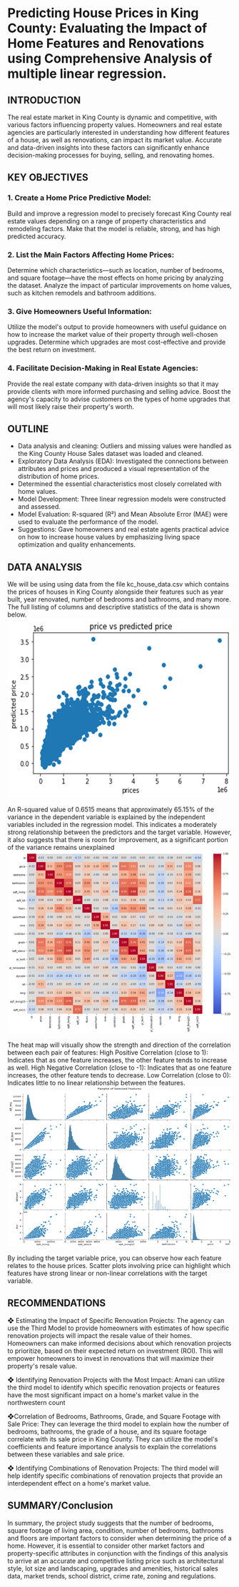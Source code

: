 # Predicting House Prices in King County: Evaluating the Impact of Home Features and Renovations using Comprehensive Analysis of multiple linear regression.
## INTRODUCTION
The real estate market in King County is dynamic and competitive, with various factors influencing property values. Homeowners and real estate agencies are particularly interested in understanding how different features of a house, as well as renovations, can impact its market value. Accurate and data-driven insights into these factors can significantly enhance decision-making processes for buying, selling, and renovating homes.

## KEY OBJECTIVES
### 1. Create a Home Price Predictive Model:
Build and improve a regression model to precisely forecast King County real estate values depending on a range of property characteristics and remodeling factors. Make that the model is reliable, strong, and has high predicted accuracy.

### 2. List the Main Factors Affecting Home Prices:
Determine which characteristics—such as location, number of bedrooms, and square footage—have the most effects on home pricing by analyzing the dataset. Analyze the impact of particular improvements on home values, such as kitchen remodels and bathroom additions.

### 3. Give Homeowners Useful Information:
Utilize the model's output to provide homeowners with useful guidance on how to increase the market value of their property through well-chosen upgrades. Determine which upgrades are most cost-effective and provide the best return on investment.

### 4. Facilitate Decision-Making in Real Estate Agencies:
Provide the real estate company with data-driven insights so that it may provide clients with more informed purchasing and selling advice. Boost the agency's capacity to advise customers on the types of home upgrades that will most likely raise their property's worth.

## OUTLINE
<ul>
<li> Data analysis and cleaning: Outliers and missing values were handled as the King County House Sales dataset was loaded and cleaned.</li>
<li> Exploratory Data Analysis (EDA): Investigated the connections between attributes and prices and produced a visual representation of the distribution of home prices.</li>
<li> Determined the essential characteristics most closely correlated with home values. </li>
<li> Model Development: Three linear regression models were constructed and assessed. </li>
<li> Model Evaluation: R-squared (R²) and Mean Absolute Error (MAE) were used to evaluate the performance of the model. </li>
<li> Suggestions: Gave homeowners and real estate agents practical advice on how to increase house values by emphasizing living space optimization and quality enhancements.
</ul>

## DATA ANALYSIS
We will be using using data from the file kc_house_data.csv which contains the prices of houses in King County alongside their features such as year built, year renovated, number of bedrooms and bathrooms, and many more. The full listing of columns and descriptive statistics of the data is shown below.
![alt text](image.png)

An R-squared value of 0.6515 means that approximately 65.15% of the variance in the dependent variable  is explained by the independent variables included in the regression model. This indicates a moderately strong relationship between the predictors and the target variable. However, it also suggests that there is room for improvement, as a significant portion of the variance remains unexplained
![alt text](image-1.png)

The heat map will visually show the strength and direction of the correlation between each pair of features:
High Positive Correlation (close to 1): Indicates that as one feature increases, the other feature tends to increase as well.
High Negative Correlation (close to -1): Indicates that as one feature increases, the other feature tends to decrease.
Low Correlation (close to 0): Indicates little to no linear relationship between the features.
![alt text](image-2.png)

By including the target variable price, you can observe how each feature relates to the house prices.
Scatter plots involving price can highlight which features have strong linear or non-linear correlations with the target variable. 

## RECOMMENDATIONS 
❖ Estimating the Impact of Specific Renovation Projects: The agency can use the Third Model to provide homeowners with estimates of how specific renovation projects will impact the resale value of their homes. Homeowners can make informed decisions about which renovation projects to prioritize, based on their expected return on investment (ROI). This will empower homeowners to invest in renovations that will maximize their property's resale value.

❖ Identifying Renovation Projects with the Most Impact: Amani can utilize the third model to identify which specific renovation projects or features have the most significant impact on a home's market value in the northwestern count 


❖Correlation of Bedrooms, Bathrooms, Grade, and Square Footage with Sale Price: They can leverage the third model to explain how the number of bedrooms, bathrooms, the grade of a house, and its square footage correlate with its sale price in King County. They can utilize the model's coefficients and feature importance analysis to explain the correlations between these variables and sale price. 


❖ Identifying Combinations of Renovation Projects: The third model will help identify specific combinations of renovation projects that provide an interdependent effect on a home's market value. 

## SUMMARY/Conclusion
 In summary, the project study suggests that the number of bedrooms, square footage of living area, condition, number of bedrooms, bathrooms and floors are important factors to consider when determining the price of a home. However, it is essential to consider other market factors and property-specific attributes in conjunction with the findings of this analysis to arrive at an accurate and competitive listing price such as architectural style, lot size and landscaping, upgrades and amenities, historical sales data, market trends, school district, crime rate, zoning and regulations. 
